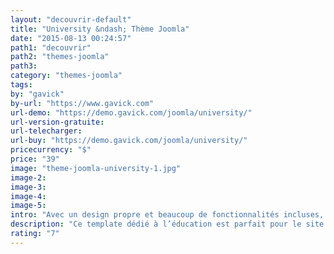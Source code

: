 ```yaml
---
layout: "decouvrir-default"
title: "University &ndash; Thème Joomla"
date: "2015-08-13 00:24:57"
path1: "decouvrir"
path2: "themes-joomla"
path3:
category: "themes-joomla"
tags:
by: "gavick"
by-url: "https://www.gavick.com"
url-demo: "https://demo.gavick.com/joomla/university/"
url-version-gratuite:
url-telecharger:
url-buy: "https://demo.gavick.com/joomla/university/"
pricecurrency: "$"
price: "39"
image: "theme-joomla-university-1.jpg"
image-2:
image-3:
image-4:
image-5:
intro: "Avec un design propre et beaucoup de fonctionnalités incluses, ce thème Joomla dédié à l’éducation est parfait pour le site Web d’une école, d’un collège ou d’une université. Le support de JomSocial fait de ce template un outil puissant pour accueillir les interactions entre professeurs & étudiants et mettre en scène les contenus générés par la communauté."
description: "Ce template dédié à l’éducation est parfait pour le site Web d’une école, d’un collège ou d’une université."
rating: "7"
---
```

